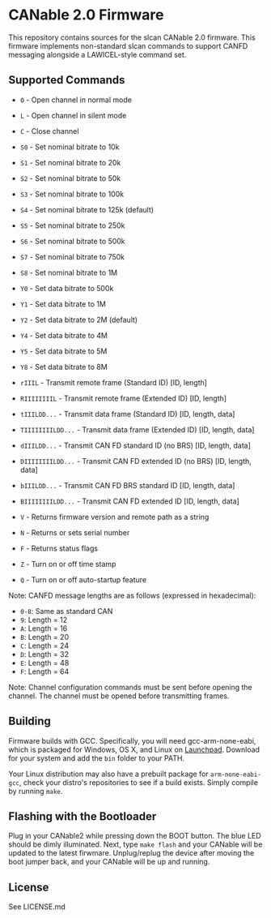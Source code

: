 # CANable 2.0 Firmware

This repository contains sources for the slcan CANable 2.0 firmware. This firmware implements non-standard slcan commands to support CANFD messaging alongside a LAWICEL-style command set.

## Supported Commands

- `O` - Open channel in normal mode
- `L` - Open channel in silent mode
- `C` - Close channel
- `S0` - Set nominal bitrate to 10k
- `S1` - Set nominal bitrate to 20k
- `S2` - Set nominal bitrate to 50k
- `S3` - Set nominal bitrate to 100k
- `S4` - Set nominal bitrate to 125k (default)
- `S5` - Set nominal bitrate to 250k
- `S6` - Set nominal bitrate to 500k
- `S7` - Set nominal bitrate to 750k
- `S8` - Set nominal bitrate to 1M
- `Y0` - Set data bitrate to 500k
- `Y1` - Set data bitrate to 1M
- `Y2` - Set data bitrate to 2M (default)
- `Y4` - Set data bitrate to 4M
- `Y5` - Set data bitrate to 5M
- `Y8` - Set data bitrate to 8M
- `rIIIL` - Transmit remote frame (Standard ID) [ID, length]
- `RIIIIIIIIL` - Transmit remote frame (Extended ID) [ID, length]
- `tIIILDD...` - Transmit data frame (Standard ID) [ID, length, data]
- `TIIIIIIIILDD...` - Transmit data frame (Extended ID) [ID, length, data]
- `dIIILDD...` - Transmit CAN FD standard ID (no BRS) [ID, length, data]
- `DIIIIIIIILDD...` - Transmit CAN FD extended ID (no BRS) [ID, length, data]
- `bIIILDD...` - Transmit CAN FD BRS standard ID [ID, length, data]
- `BIIIIIIIILDD...` - Transmit CAN FD extended ID [ID, length, data]

- `V` - Returns firmware version and remote path as a string
- `N` - Returns or sets serial number 
- `F` - Returns status flags
- `Z` - Turn on or off time stamp
- `Q` - Turn on or off auto-startup feature

Note: CANFD message lengths are as follows (expressed in hexadecimal):

- `0-8`: Same as standard CAN
- `9`: Length = 12
- `A`: Length = 16
- `B`: Length = 20
- `C`: Length = 24
- `D`: Length = 32
- `E`: Length = 48
- `F`: Length = 64

Note: Channel configuration commands must be sent before opening the channel. The channel must be opened before transmitting frames.

## Building

Firmware builds with GCC. Specifically, you will need gcc-arm-none-eabi, which
is packaged for Windows, OS X, and Linux on
[Launchpad](https://launchpad.net/gcc-arm-embedded/+download). Download for your
system and add the `bin` folder to your PATH.

Your Linux distribution may also have a prebuilt package for `arm-none-eabi-gcc`, check your distro's repositories to see if a build exists. Simply compile by running `make`.

## Flashing with the Bootloader

Plug in your CANable2 while pressing down the BOOT button. The blue LED should be dimly illuminated. Next, type `make flash` and your CANable will be updated to the latest firwmare. Unplug/replug the device after moving the boot jumper back, and your CANable will be up and running.

## License

See LICENSE.md

